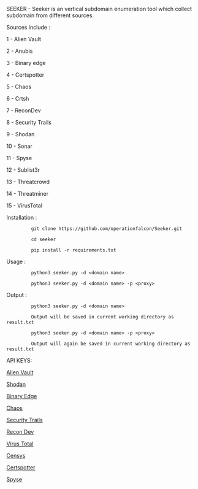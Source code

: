 SEEKER - Seeker is an vertical subdomain enumeration tool which collect subdomain from different sources. 

Sources include :        

1 - Alien Vault
                       
2 - Anubis

3 - Binary edge

4 - Certspotter

5 - Chaos

6 - Crtsh

7 - ReconDev

8 - Security Trails

9 - Shodan

10 - Sonar

11 - Spyse

12 - Sublist3r

13 - Threatcrowd

14 - Threatminer

15 - VirusTotal

Installation :
 
             git clone https://github.com/operationfalcon/Seeker.git

             cd seeker

             pip install -r requirements.txt

Usage :
  
             python3 seeker.py -d <domain name>

             python3 seeker.py -d <domain name> -p <proxy>
             
Output :

             python3 seeker.py -d <domain name>
             
             Output will be saved in current working directory as result.txt
             
             python3 seeker.py -d <domain name> -p <proxy>
             
             Output will again be saved in current working directory as result.txt
             
API KEYS:

  [Alien Vault](https://otx.alienvault.com/)

  [Shodan](https://www.shodan.io/)
  
  [Binary Edge](https://www.binaryedge.io/)
  
  [Chaos](https://chaos.projectdiscovery.io/#/)
  
  [Security Trails](https://securitytrails.com/)
  
  [Recon Dev](https://recon.dev/)
  
  [Virus Total](https://www.virustotal.com/gui/)
  
  [Censys](https://censys.io/)
  
  [Certspotter](https://sslmate.com/certspotter/api/)
  
  [Spyse](https://spyse.com/)
  
  
